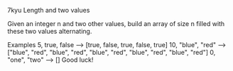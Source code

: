 7kyu Length and two values 


Given an integer n and two other values, build an array of size n filled with these two values alternating.

Examples
5, true, false     -->  [true, false, true, false, true]
10, "blue", "red"  -->  ["blue", "red", "blue", "red", "blue", "red", "blue", "red", "blue", "red"]
0, "one", "two"    -->  []
Good luck!